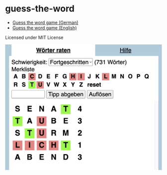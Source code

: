 # guess-the-word

* [Guess the word game (German)](http://daign.github.com/guess-the-word/german)
* [Guess the word game (English)](http://daign.github.com/guess-the-word/english)

Licensed under MIT License

![screenshot](./screenshot.png)
